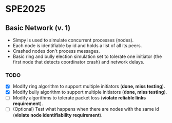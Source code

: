 # SPE2025

## Basic Network (v. 1)
- Simpy is used to simulate concurrent processes (nodes).
- Each node is identifiable by id and holds a list of all its peers.
- Crashed nodes don't process messages.
- Basic ring and bully election simulation set to tolerate one initiator (the first node that detects coordinator crash) and network delays.

### TODO
- [x] Modify ring algorithm to support multiple initiators (**done, miss testing**).
- [x] Modify bully algorithm to support multiple initiators (**done, miss testing**).
- [ ] Modify algorithms to tolerate packet loss (**violate reliable links requirement**).
- [ ] (Optional) Test what happens when there are nodes with the same id (**violate node identifiability requirement**).
